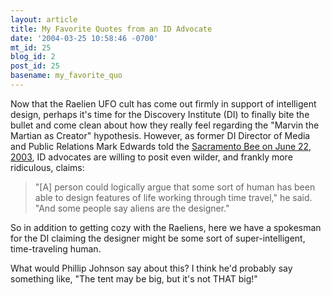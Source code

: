 ```yaml
---
layout: article
title: My Favorite Quotes from an ID Advocate
date: '2004-03-25 10:58:46 -0700'
mt_id: 25
blog_id: 2
post_id: 25
basename: my_favorite_quo
---
```

Now that the Raelien UFO cult has come out firmly in support of intelligent design, perhaps it's time for the Discovery Institute (DI) to finally bite the bullet and come clean about how they really feel regarding the "Marvin the Martian as Creator" hypothesis. However, as former DI Director of Media and Public Relations Mark Edwards told the <a href="http://www.sacbee.com/content/news/story/6901932p-7851550c.html">Sacramento Bee on June 22, 2003</a>, ID advocates are willing to posit even wilder, and frankly more ridiculous, claims:
<blockquote>
"[A] person could logically argue that some sort of human has been able to design features of life working through time travel," he said. "And some people say aliens are the designer."
</blockquote>
So in addition to getting cozy with the Raeliens, here we have a spokesman for the DI claiming the designer might be some sort of super-intelligent, time-traveling human.

What would Phillip Johnson say about this? I think he'd probably say something like, "The tent may be big, but it's not THAT big!"
